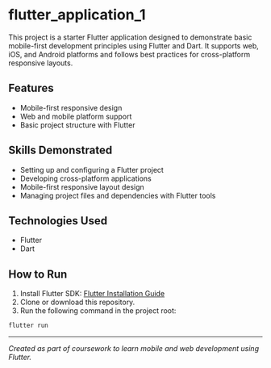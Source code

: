# flutter_application_1
 
This project is a starter Flutter application designed to demonstrate basic mobile-first development principles using Flutter and Dart. It supports web, iOS, and Android platforms and follows best practices for cross-platform responsive layouts.

## Features

- Mobile-first responsive design
- Web and mobile platform support
- Basic project structure with Flutter

## Skills Demonstrated

- Setting up and configuring a Flutter project
- Developing cross-platform applications
- Mobile-first responsive layout design
- Managing project files and dependencies with Flutter tools

## Technologies Used

- Flutter
- Dart

## How to Run

1. Install Flutter SDK: [Flutter Installation Guide](https://flutter.dev/docs/get-started/install)
2. Clone or download this repository.
3. Run the following command in the project root:

```bash
flutter run
```

---

*Created as part of coursework to learn mobile and web development using Flutter.*

